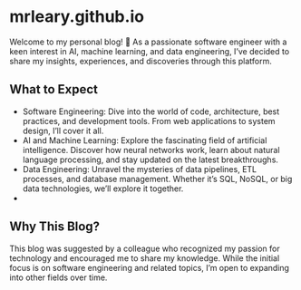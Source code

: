 # mrleary.github.io
Welcome to my personal blog! 🚀 As a passionate software engineer with a keen interest in AI, machine learning, and data engineering, I’ve decided to share my insights, experiences, and discoveries through this platform.

## What to Expect
- Software Engineering: Dive into the world of code, architecture, best practices, and development tools. From web applications to system design, I’ll cover it all.
- AI and Machine Learning: Explore the fascinating field of artificial intelligence. Discover how neural networks work, learn about natural language processing, and stay updated on the latest breakthroughs.
- Data Engineering: Unravel the mysteries of data pipelines, ETL processes, and database management. Whether it’s SQL, NoSQL, or big data technologies, we’ll explore it together.
- 
## Why This Blog?
This blog was suggested by a colleague who recognized my passion for technology and encouraged me to share my knowledge. While the initial focus is on software engineering and related topics, I’m open to expanding into other fields over time.


